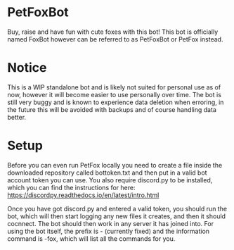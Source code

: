 # PetFoxBot
 Buy, raise and have fun with cute foxes with this bot!
 This bot is officially named FoxBot however can be referred to as PetFoxBot or PetFox instead.

# Notice
 This is a WIP standalone bot and is likely not suited for personal use as of now, however it will become easier to use personally over time.
 The bot is still very buggy and is known to experience data deletion when erroring, in the future this will be avoided with backups and of course handling data better.

# Setup
 Before you can even run PetFox locally you need to create a file inside the downloaded repository called bottoken.txt and then put in a valid bot account token you can use.
 You also require discord.py to be installed, which you can find the instructions for here: https://discordpy.readthedocs.io/en/latest/intro.html
 
 Once you have got discord.py and entered a valid token, you should run the bot, which will then start logging any new files it creates, and then it should cocnnect. The bot should then work in any server it has joined into. For using the bot itself, the prefix is - (currently fixed) and the information command is -fox, which will list all the commands for you. 
